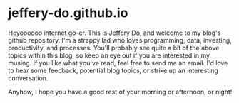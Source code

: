 # jeffery-do.github.io

Heyoooooo internet go-er. This is Jeffery Do, and welcome to my blog's github repository.
I'm a strappy lad who loves programming, data, investing, productivity, and processes.
You'll probably see quite a bit of the above topics within this blog, so keep an eye out
if you are interested in my musing.
If you like what you've read, feel free to send me an email. I'd love to hear
some feedback, potential blog topics, or strike up an interesting conversation.

Anyhow, I hope you have a good rest of your morning or afternoon, or night!
